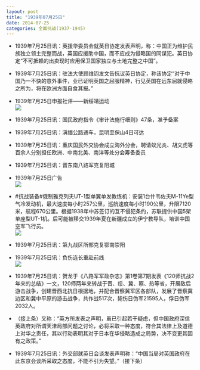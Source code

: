 ```yaml
---
layout: post
title: "1939年07月25日"
date: 2014-07-25
categories: 全面抗战(1937-1945)
---
```


<meta name="referrer" content="no-referrer" />

- 1939年7月25日讯：英援华委员会就英日协定发表声明，称：中国正为维护民族独立领土完整而战，英国应援助中国，而不应成为侵略国的同谋犯。英日协定“不可抵赖的出卖现时应用保卫国家独立与土地完整之中国”。 

- 1939年7月25日讯：驻法大使顾维钧发文告抗议英日协定，称该协定“对于中国乃一不快的意外事件，业已证明英国之屈服精神，行见英国在远东屈就侵略之所为，将在欧洲方面自食其报。” 

- 1939年7月25日申报社评——新绥靖运动 <br/><img src="https://ww3.sinaimg.cn/large/aca367d8jw1eipd7pw7m7j20g00yc7h1.jpg" />

- 1939年7月25日讯：国民政府指令《审计法施行细则》47条，准予备案 

- 1939年7月25日讯：滇缅公路通车，昆明至保山4日可达 

- 1939年7月25日讯：重庆国民外交协会成立海外分会，聘请蚁光炎、胡文虎等百余人分别担任欧洲、中南北美、南洋等处分会筹备委员 

- 1939年7月25日讯：晋东南八路军克复阳城 

- 1939年7月25日广告 <br/><img src="https://ww2.sinaimg.cn/large/aca367d8jw1eiova7s7jhj20ck0h4why.jpg" />

- #抗战装备#俄制雅克列夫UT-1型单翼单发教练机：安装1台什韦佐夫M-11Ye型气冷发动机，最大速度每小时257公里，巡航速度每小时190公里，升限7120米，航程670公里。根据1938年中苏签订的互不侵犯条约，苏联提供中国5架单座型UT-1机。后可能被移交1939年夏在新疆成立的伊宁教导队，培训中国空军飞行员。 <br/><img src="https://ww2.sinaimg.cn/large/aca367d8jw1eiot9u4jp6j20d818ygsf.jpg" />

- 1939年7月25日讯：第九战区所部克复鄂南崇阳 

- 1939年7月25日讯：负伤连长重赴前线 <br/><img src="https://ww3.sinaimg.cn/large/aca367d8jw1eioqnhzpdij20ek0dy78g.jpg" />

- 1939年7月25日讯：贺龙于《八路军军政杂志》第1卷第7期发表《120师抗战2年来的总结》一文，120师两年来转战于晋、绥、冀、察、热等省，开展敌后游击战争，创建晋西北抗日根据地，并配合晋察冀军区各部队，发展了晋察冀边区和冀中平原的游击战争，共作战517次，毙伤日伪军21595人，俘日伪军2032人。 

- （接上条）又称：“英方所发表之声明，虽已引起若干疑虑，但中国政府深信英政府对所谓天津局部问题之讨论，必将采取一种态度，符合其法律上及道德上对华之责任，其以行动表明其对于日本在华侵略造成之局势，决不变更其固有之政策。” 

- 1939年7月25日讯：外交部就英日会谈发表声明称：“中国当局对英国政府在此东京会谈所采取之态度，不能不引为失望。”（接下条） 

